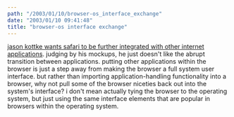 ```yaml
---
path: "/2003/01/10/browser-os_interface_exchange" 
date: "2003/01/10 09:41:48" 
title: "browser-os interface exchange" 
---
```

<p><a href="http://www.kottke.org/03/01/030108why_are_safa.html">jason kottke wants safari to be further integrated with other internet applications</a>. judging by his mockups, he just doesn't like the abrupt transition between applications. putting other applications within the browser is just a step away from making the browser a full system user interface. but rather than importing application-handling functionality into a browser, why not pull some of the browser niceties back out into the system's interface? i don't mean actually tying the browser to the operating system, but just using the same interface elements that are popular in browsers within the operating system.</p>